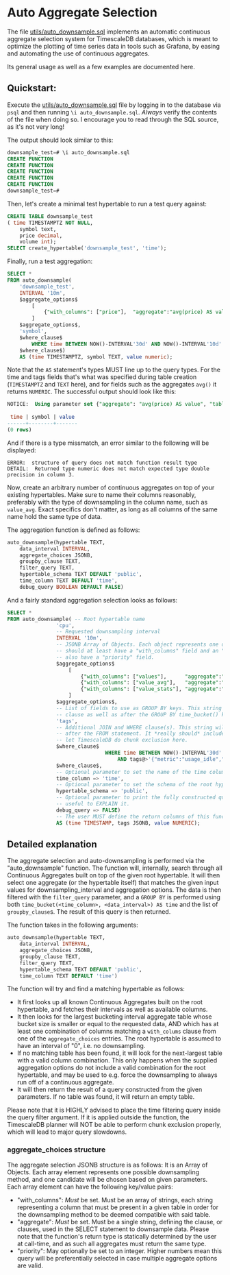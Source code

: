 # Auto Aggregate Selection

The file [utils/auto_downsample.sql](/utils/auto_downsample.sql) implements an automatic continuous aggregate selection system for TimescaleDB databases, which is meant to optimize the plotting of time series data in tools such as Grafana, by easing and automating the use of continuous aggregates.

Its general usage as well as a few examples are documented here.


## Quickstart:

Execute the [utils/auto_downsample.sql](/utils/auto_downsample.sql) file by logging in to the database via `psql` and then running `\i auto_downsample.sql`. *Always* verify the contents of the file when doing so. I encourage you to read through the SQL source, as it's not very long!

The output should look similar to this:
```SQL
downsample_test=# \i auto_downsample.sql 
CREATE FUNCTION
CREATE FUNCTION
CREATE FUNCTION
CREATE FUNCTION
CREATE FUNCTION
downsample_test=# 

```

Then, let's create a minimal test hypertable to run a test query against:
```SQL
CREATE TABLE downsample_test
( time TIMESTAMPTZ NOT NULL,
    symbol text,
    price decimal,
    volume int);
SELECT create_hypertable('downsample_test', 'time');
```

Finally, run a test aggregation:
```SQL
SELECT *
FROM auto_downsample(
	'downsample_test',
	INTERVAL '10m',
	$aggregate_options$
		[
			{"with_columns": ["price"],  "aggregate":"avg(price) AS value"}
		]
	$aggregate_options$,
	'symbol',
	$where_clause$
		WHERE time BETWEEN NOW()-INTERVAL'30d' AND NOW()-INTERVAL'10d'
	$where_clause$)
	AS (time TIMESTAMPTZ, symbol TEXT, value numeric);

```
Note that the `AS` statement's types MUST line up to the query types. For the time and tags fields that's what was specified during table creation (`TIMESTAMPTZ` and `TEXT` here), and for fields such as the aggregates `avg()` it returns `NUMERIC`. The successful output should look like this: 

```SQL
NOTICE:  Using parameter set {"aggregate": "avg(price) AS value", "table_name": "ticks", "table_schema": "public", "with_columns": ["price"], "table_interval": "00:00:00", "interval_matched": false}
 
 time | symbol | value 
------+--------+-------
(0 rows)
```

And if there is a type missmatch, an error similar to the following will be displayed:
```
ERROR:  structure of query does not match function result type
DETAIL:  Returned type numeric does not match expected type double precision in column 3.
```


Now, create an arbitrary number of continuous aggregates on top of your existing hypertables. Make sure to name their columns reasonably, preferably with the type of downsampling in the column name, such as `value_avg`. Exact specifics don't matter, as long as all columns of the same name hold the same type of data.

The aggregation function is defined as follows:
```SQL
auto_downsample(hypertable TEXT, 
	data_interval INTERVAL,
	aggregate_choices JSONB, 
	groupby_clause TEXT,
	filter_query TEXT,
	hypertable_schema TEXT DEFAULT 'public',
	time_column TEXT DEFAULT 'time',
	debug_query BOOLEAN DEFAULT FALSE)
```

And a fairly standard aggregation selection looks as follows:
```SQL
SELECT *
FROM auto_downsample( -- Root hypertable name
				'cpu', 
				-- Requested downsampling interval
				INTERVAL '10m',
				-- JSONB Array of Objects. Each object represents one downsampling option, and
				-- should at least have a "with_columns" field and an "aggregate" field. May
				-- also have a "priority" field.
				$aggregate_options$
					[
						{"with_columns": ["values"],      "aggregate":"avg(value) AS value"},
						{"with_columns": ["value_avg"],   "aggregate":"avg(value_avg) AS value"},
						{"with_columns": ["value_stats"], "aggregate":"average(rollup(value_stats))", "priority":10}
					]
				$aggregate_options$,
				-- List of fields to use as GROUP BY keys. This string is inserted into the SELECT
				-- clause as well as after the GROUP BY time_bucket() key, so it *can not be empty*.
				'tags', 
				-- Additional JOIN and WHERE clause(s). This string will be inserted into the query
				-- after the FROM statement. It *really should* include a time-column constraint to
				-- let TimescaleDB do chunk exclusion here.
				$where_clause$
								WHERE time BETWEEN NOW()-INTERVAL'30d' AND NOW()-INTERVAL'10d'
									AND tags@>'{"metric":"usage_idle","cpu":"cpu-total"}'
				$where_clause$,
				-- Optional parameter to set the name of the time column
				time_column => 'time',
				-- Optional parameter to set the schema of the root hypertable
				hypertable_schema => 'public',
				-- Optional parameter to print the fully constructed query to console, 
				-- useful to EXPLAIN it.
				debug_query => FALSE)
				-- The user MUST define the return columns of this function, it's a PostgreSQL quirk.
				AS (time TIMESTAMP, tags JSONB, value NUMERIC);
```

## Detailed explanation

The aggregate selection and auto-downsampling is performed via the "auto_downsample" function. 
The function will, internally, search through all Continuous Aggregates built on top of the given root hypertable. It will then select one aggregate (or the hypertable itself) that matches the given input values for downsampling_interval and aggregation options. The data is then filtered with the `filter_query` parameter, and a `GROUP BY` is performed using both `time_bucket(<time_column>, <data_interval>) AS time` and the list of `groupby_clause`s. The result of this query is then returned.

The function takes in the following arguments:

```SQL
auto_downsample(hypertable TEXT, 
	data_interval INTERVAL,
	aggregate_choices JSONB, 
	groupby_clause TEXT,
	filter_query TEXT,
	hypertable_schema TEXT DEFAULT 'public',
	time_column TEXT DEFAULT 'time')
```

The function will try and find a matching hypertable as follows:
- It first looks up all known Continuous Aggregates built on the root hypertable, and fetches their
intervals as well as available columns.
- It then looks for the largest bucketing interval aggregate table whose bucket size is smaller or equal to
the requested data, AND which has at least one combination of columns matching a `with_colums` clause from one of the `aggregate_choices` entries.
The root hypertable is assumed to have an interval of "0", i.e. no downsampling.
- If no matching table has been found, it will look for the next-largest table with a valid column combination.
This only happens when the supplied aggregation options do not include a valid combination for the root hypertable,
and may be used to e.g. force the downsampling to always run off of a continuous aggregate.
- It will then return the result of a query constructed from the given parameters. If no table was found, it will return an empty table.


Please note that it is HIGHLY advised to place the time filtering query inside the query filter argument.
If it is applied outside the function, the TimescaleDB planner will NOT be able to perform chunk exclusion
properly, which will lead to major query slowdowns.

### aggregate_choices structure

The aggregate selection JSONB structure is as follows:
It is an Array of Objects. Each array element represents one possible downsampling method, and one candidate
will be chosen based on given parameters.
Each array element can have the following key/value pairs:
- "with_columns": *Must* be set. Must be an array of strings, each string representing a column that must be
present in a given table in order for the downsampling method to be deemed compatible with said table.
- "aggregate": *Must* be set. Must be a single string, defining the clause, or clauses, used in the SELECT
statement to downsample data. Please note that the function's return type is statically determined by the
user at call-time, and as such all aggregates must return the same type.
- "priority": May optionally be set to an integer. Higher numbers mean this query will be preferentially
selected in case multiple aggregate options are valid.